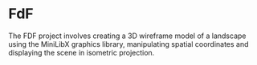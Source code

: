 # FdF
The FDF project involves creating a 3D wireframe model of a landscape using the MiniLibX graphics library, manipulating spatial coordinates and displaying the scene in isometric projection.
